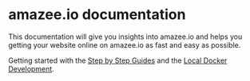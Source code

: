# amazee.io documentation

This documentation will give you insights into amazee.io and helps you getting your website online on amazee.io as fast and easy as possible.

Getting started with the [Step by Step Guides](./step_by_step_guides) and the [Local Docker Development](./local_docker_development).

